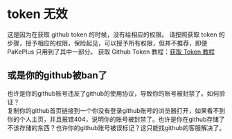 # token 无效

这是因为在获取 github token 的时候，没有给相应的权限。
请按照获取 token 的步骤，授予相应的权限，保险起见，可以授予所有权限，但并不推荐，即便 PaKePlus 只用到了其中一部分。
获取 Github Token 教程：[获取 Token 教程](../guide/token.md)


## 或是你的github被ban了

也许是你的github账号违反了github的使用协议，导致你的账号被封禁了。如何验证？   
复制你的github首页链接到一个你没有登录github账号的浏览器打开，如果看不到你的个人主页，并且报错404，说明你的账号被封禁了。也许是你在github存储了不该存储的东西？也许你的github账号被误标记？这只能找github的客服解决了。